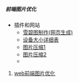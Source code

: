 ##### 前端图片优化

* 插件和网站
  * [雪碧图制作(网页生成)](https://www.toptal.com/developers/css/sprite-generator)
  * [设备大小详细表](https://material.io/devices/)
  * [图片压缩1](http://zhitu.isux.us/)
  * [图片压缩2](https://tinypng.com/)
  * ​





1. [web前端图片优化](https://juejin.im/post/59a7725b6fb9a02497170459)



